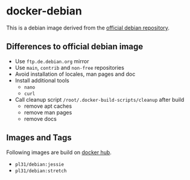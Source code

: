 docker-debian
=============

This is a debian image derived from the [official debian repository](https://hub.docker.com/_/debian/).

Differences to official debian image
------------------------------------

- Use `ftp.de.debian.org` mirror
- Use `main`, `contrib` and `non-free` repositories
- Avoid installation of locales, man pages and doc
- Install additional tools 
  * `nano`
  * `curl`
- Call cleanup script `/root/.docker-build-scripts/cleanup` after build
  * remove apt caches
  * remove man pages
  * remove docs

Images and Tags
---------------

Following images are build on [docker hub](https://hub.docker.com/r/pl31/debian/tags/).

- `pl31/debian:jessie`
- `pl31/debian:stretch`
